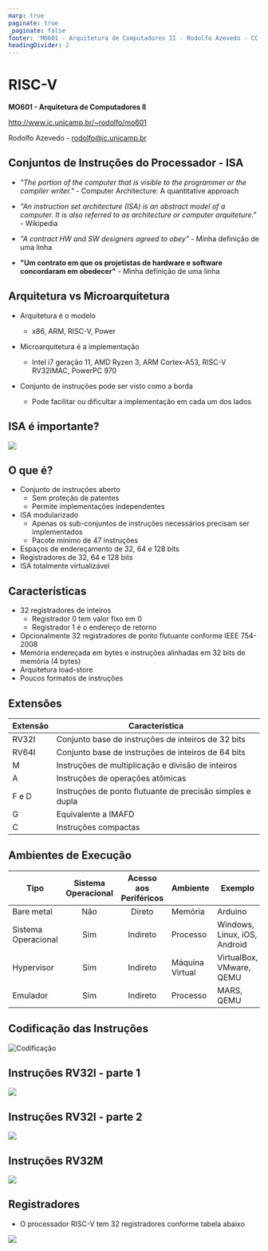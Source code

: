 ```yaml
---
marp: true
paginate: true
_paginate: false
footer: 'MO601 - Arquitetura de Computadores II - Rodolfo Azevedo - CC BY-SA 4.0'
headingDivider: 2
---
```

# RISC-V

**MO601 - Arquitetura de Computadores II**

http://www.ic.unicamp.br/~rodolfo/mo601

Rodolfo Azevedo - rodolfo@ic.unicamp.br

## Conjuntos de Instruções do Processador - **ISA**

* *"The portion of the computer that is visible to the programmer or the compiler writer."* - Computer Architecture: A quantitative approach

* *"An instruction set architecture (ISA) is an abstract model of a computer. It is also referred to as architecture or computer arquiteture."* - Wikipedia

* *"A contract HW and SW designers agreed to obey"* - Minha definição de uma linha

* **"Um contrato em que os projetistas de hardware e software concordaram em obedecer"** - Minha definição de uma linha

## Arquitetura vs Microarquitetura

* Arquitetura é o modelo
  * x86, ARM, RISC-V, Power

* Microarquitetura é a implementação
  * Intel i7 geração 11, AMD Ryzen 3, ARM Cortex-A53, RISC-V RV32IMAC, PowerPC 970

* Conjunto de instruções pode ser visto como a borda
  * Pode facilitar ou dificultar a implementação em cada um dos lados

## ISA é importante?

![](isa.png)

## O que é?

* Conjunto de instruções aberto
  * Sem proteção de patentes
  * Permite implementações independentes
* ISA modularizado
  * Apenas os sub-conjuntos de instruções necessários precisam ser implementados
  * Pacote mínimo de 47 instruções
* Espaços de endereçamento de 32, 64 e 128 bits
* Registradores de 32, 64 e 128 bits
* ISA totalmente virtualizável

## Características

* 32 registradores de inteiros
  * Registrador 0 tem valor fixo em 0
  * Registrador 1 é o endereço de retorno
* Opcionalmente 32 registradores de ponto flutuante conforme IEEE 754-2008
* Memória endereçada em bytes e instruções alinhadas em 32 bits de memória (4 bytes)
* Arquitetura load-store
* Poucos formatos de instruções

## Extensões

|Extensão|Característica|
|---|---|
| RV32I | Conjunto base de instruções de inteiros de 32 bits |
| RV64I | Conjunto base de instruções de inteiros de 64 bits |
| M | Instruções de multiplicação e divisão de inteiros |
| A | Instruções de operações atômicas |
| F e D| Instruções de ponto flutuante de precisão simples e dupla|
| G | Equivalente a IMAFD |
| C | Instruções compactas |

## Ambientes de Execução

| Tipo | Sistema Operacional | Acesso aos Periféricos | Ambiente | Exemplo |
|---|:---:|:---:|---|---|
| Bare metal | Não | Direto | Memória | Arduino |
| Sistema Operacional | Sim | Indireto | Processo | Windows, Linux, iOS, Android |
| Hypervisor | Sim | Indireto | Máquina Virtual | VirtualBox, VMware, QEMU |
| Emulador | Sim | Indireto | Processo | MARS, QEMU |

## Codificação das Instruções

![Codificação](codificacao.png)

## Instruções RV32I - parte 1

![](instrucoes-1.png)

## Instruções RV32I - parte 2

![](instrucoes-2.png)

## Instruções RV32M

![](instrucoes-3.png)

## Registradores

* O processador RISC-V tem 32 registradores conforme tabela abaixo

![](registradores.png)

